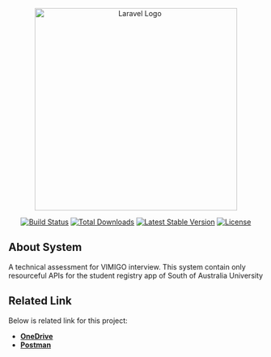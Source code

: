 <p align="center"><a href="https://laravel.com" target="_blank"><img src="https://raw.githubusercontent.com/laravel/art/master/logo-lockup/5%20SVG/2%20CMYK/1%20Full%20Color/laravel-logolockup-cmyk-red.svg" width="400" alt="Laravel Logo"></a></p>

<p align="center">
<a href="https://github.com/laravel/framework/actions"><img src="https://github.com/laravel/framework/workflows/tests/badge.svg" alt="Build Status"></a>
<a href="https://packagist.org/packages/laravel/framework"><img src="https://img.shields.io/packagist/dt/laravel/framework" alt="Total Downloads"></a>
<a href="https://packagist.org/packages/laravel/framework"><img src="https://img.shields.io/packagist/v/laravel/framework" alt="Latest Stable Version"></a>
<a href="https://packagist.org/packages/laravel/framework"><img src="https://img.shields.io/packagist/l/laravel/framework" alt="License"></a>
</p>

## About System

A technical assessment for VIMIGO interview. This system contain only resourceful APIs for the student registry app of South of Australia University

## Related Link
Below is related link for this project:

- **[OneDrive](https://umpedumy-my.sharepoint.com/:f:/g/personal/cb20050_student_umpsa_edu_my/EgpjJxher_dChceam_avAZwB0uyuUWyjY_CJPw3WOCI-IA?e=ohUOZe)**
- **[Postman](https://galactic-spaceship-133685.postman.co/workspace/SAUStudentRegistryApp~cbb375f3-a4f3-4c8c-964e-8b654432e991/collection/22922760-ae677cd4-1e53-4a81-8579-0537ba4ef1f6?action=share&creator=22922760&active-environment=22922760-72219a11-f38e-41bb-98de-0198ecabde68)**
